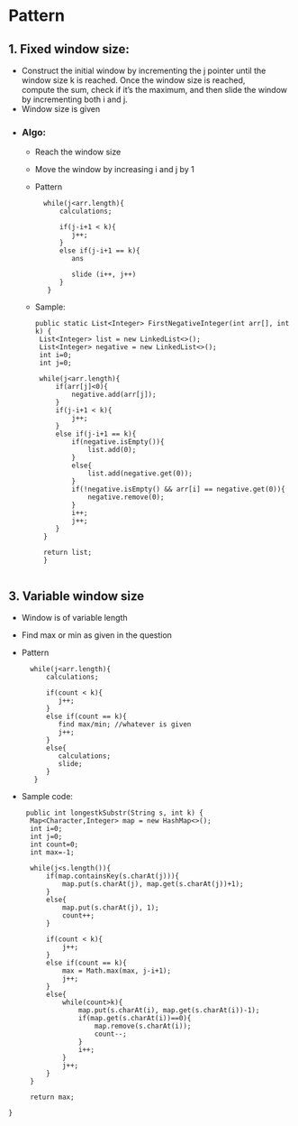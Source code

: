# Pattern

## 1. Fixed window size: 

   - Construct the initial window by incrementing the j pointer until the window size k is reached. Once the window size is reached,      
     compute the sum, check if it’s the maximum, and then slide the window by incrementing both i and j.
   - Window size is given
   - ### Algo:
     - Reach the window size
     - Move the window by increasing i and j by 1
     - Pattern

       ```
         while(j<arr.length){
             calculations;

             if(j-i+1 < k){
                j++;
             }
             else if(j-i+1 == k){
                ans

                slide (i++, j++)
             }
          }
       ```
     - Sample:
      
       ```
       public static List<Integer> FirstNegativeInteger(int arr[], int k) {
        List<Integer> list = new LinkedList<>();
        List<Integer> negative = new LinkedList<>();
        int i=0;
        int j=0;
        
        while(j<arr.length){
            if(arr[j]<0){
                negative.add(arr[j]);
            }
            if(j-i+1 < k){
                j++;
            }
            else if(j-i+1 == k){
                if(negative.isEmpty()){
                    list.add(0);
                }
                else{
                    list.add(negative.get(0));
                }
                if(!negative.isEmpty() && arr[i] == negative.get(0)){
                    negative.remove(0);
                }
                i++;
                j++;
            }
         }
        
         return list;
         }
     ```
     
## 3. Variable window size
   - Window is of variable length
   - Find max or min as given in the question
   - Pattern

       ```
         while(j<arr.length){
             calculations;

             if(count < k){
                j++;
             }
             else if(count == k){
                find max/min; //whatever is given
                j++;
             }
             else{
                calculations;
                slide;
             }
          }
       ```
       
   - Sample code:
     
     
      ```
       public int longestkSubstr(String s, int k) {
        Map<Character,Integer> map = new HashMap<>();
        int i=0;
        int j=0;
        int count=0;
        int max=-1;
        
        while(j<s.length()){
            if(map.containsKey(s.charAt(j))){
                map.put(s.charAt(j), map.get(s.charAt(j))+1);
            }
            else{
                map.put(s.charAt(j), 1);
                count++;
            }
            
            if(count < k){
                j++;
            }
            else if(count == k){
                max = Math.max(max, j-i+1);
                j++;
            }
            else{
                while(count>k){
                    map.put(s.charAt(i), map.get(s.charAt(i))-1);
                    if(map.get(s.charAt(i))==0){
                        map.remove(s.charAt(i));
                        count--;
                    }
                    i++;
                }
                j++;
            }
        }
        
        return max;
    }
    
   ```
